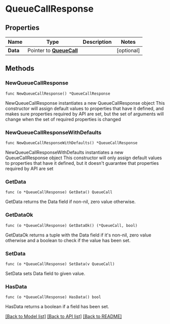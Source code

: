 # QueueCallResponse

## Properties

Name | Type | Description | Notes
------------ | ------------- | ------------- | -------------
**Data** | Pointer to [**QueueCall**](QueueCall.md) |  | [optional] 

## Methods

### NewQueueCallResponse

`func NewQueueCallResponse() *QueueCallResponse`

NewQueueCallResponse instantiates a new QueueCallResponse object
This constructor will assign default values to properties that have it defined,
and makes sure properties required by API are set, but the set of arguments
will change when the set of required properties is changed

### NewQueueCallResponseWithDefaults

`func NewQueueCallResponseWithDefaults() *QueueCallResponse`

NewQueueCallResponseWithDefaults instantiates a new QueueCallResponse object
This constructor will only assign default values to properties that have it defined,
but it doesn't guarantee that properties required by API are set

### GetData

`func (o *QueueCallResponse) GetData() QueueCall`

GetData returns the Data field if non-nil, zero value otherwise.

### GetDataOk

`func (o *QueueCallResponse) GetDataOk() (*QueueCall, bool)`

GetDataOk returns a tuple with the Data field if it's non-nil, zero value otherwise
and a boolean to check if the value has been set.

### SetData

`func (o *QueueCallResponse) SetData(v QueueCall)`

SetData sets Data field to given value.

### HasData

`func (o *QueueCallResponse) HasData() bool`

HasData returns a boolean if a field has been set.


[[Back to Model list]](../README.md#documentation-for-models) [[Back to API list]](../README.md#documentation-for-api-endpoints) [[Back to README]](../README.md)


